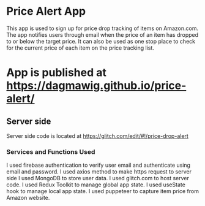 # Price Alert App
This app is used to sign up for price drop tracking of items on Amazon.com.
The app notifies users through email when the price of an item has dropped to or below the target price.
It can also be used as one stop place to check for the current price of each item on the price tracking list.

# App is published at https://dagmawig.github.io/price-alert/

## Server side
Server side code is located at https://glitch.com/edit/#!/price-drop-alert

### Services and Functions Used
I used firebase authentication to verify user email and authenticate using email and password.
I used axios method to make https request to server side
I used MongoDB to store user data.
I used glitch.com to host server code.
I used Redux Toolkit to manage global app state.
I used useState hook to manage local app state.
I used puppeteer to capture item price from Amazon website.
